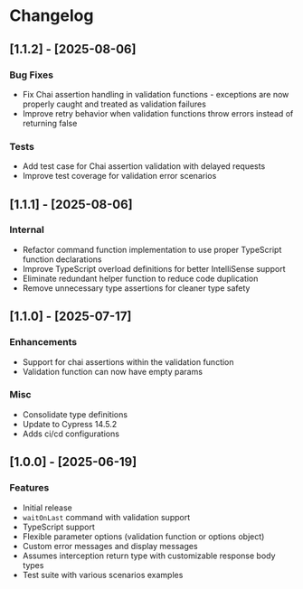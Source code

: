 # Changelog

## [1.1.2] - [2025-08-06]

### Bug Fixes

- Fix Chai assertion handling in validation functions - exceptions are now properly caught and treated as validation failures
- Improve retry behavior when validation functions throw errors instead of returning false

### Tests

- Add test case for Chai assertion validation with delayed requests
- Improve test coverage for validation error scenarios

## [1.1.1] - [2025-08-06]

### Internal

- Refactor command function implementation to use proper TypeScript function declarations
- Improve TypeScript overload definitions for better IntelliSense support
- Eliminate redundant helper function to reduce code duplication
- Remove unnecessary type assertions for cleaner type safety

## [1.1.0] - [2025-07-17]

### Enhancements

- Support for chai assertions within the validation function
- Validation function can now have empty params

### Misc

- Consolidate type definitions
- Update to Cypress 14.5.2
- Adds ci/cd configurations

## [1.0.0] - [2025-06-19]

### Features

- Initial release
- `waitOnLast` command with validation support
- TypeScript support
- Flexible parameter options (validation function or options object)
- Custom error messages and display messages
- Assumes interception return type with customizable response body types
- Test suite with various scenarios examples
